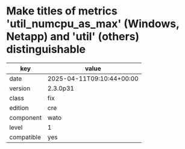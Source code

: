 [//]: # (werk v2)
# Make titles of metrics 'util_numcpu_as_max' (Windows, Netapp) and 'util' (others) distinguishable

key        | value
---------- | ---
date       | 2025-04-11T09:10:44+00:00
version    | 2.3.0p31
class      | fix
edition    | cre
component  | wato
level      | 1
compatible | yes



